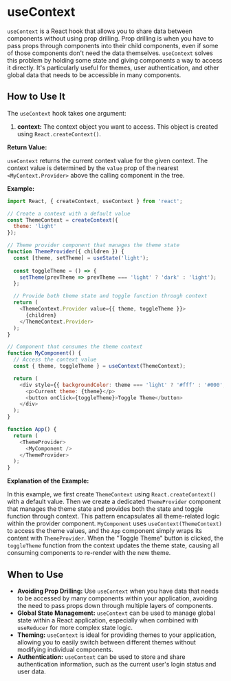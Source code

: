 # useContext

`useContext` is a React hook that allows you to share data between components without using prop drilling. Prop drilling is when you have to pass props through components into their child components, even if some of those components don't need the data themselves. `useContext` solves this problem by holding some state and giving components a way to access it directly. It's particularly useful for themes, user authentication, and other global data that needs to be accessible in many components.

## How to Use It

The `useContext` hook takes one argument:

1.  **context:** The context object you want to access. This object is created using `React.createContext()`.

**Return Value:**

`useContext` returns the current context value for the given context. The context value is determined by the `value` prop of the nearest `<MyContext.Provider>` above the calling component in the tree.

**Example:**

```javascript
import React, { createContext, useContext } from 'react';

// Create a context with a default value
const ThemeContext = createContext({
  theme: 'light'
});

// Theme provider component that manages the theme state
function ThemeProvider({ children }) {
  const [theme, setTheme] = useState('light');
  
  const toggleTheme = () => {
    setTheme(prevTheme => prevTheme === 'light' ? 'dark' : 'light');
  };

  // Provide both theme state and toggle function through context
  return (
    <ThemeContext.Provider value={{ theme, toggleTheme }}>
      {children}
    </ThemeContext.Provider>
  );
}

// Component that consumes the theme context
function MyComponent() {
  // Access the context value
  const { theme, toggleTheme } = useContext(ThemeContext);

  return (
    <div style={{ backgroundColor: theme === 'light' ? '#fff' : '#000', color: theme === 'light' ? '#000' : '#fff' }}>
      <p>Current theme: {theme}</p>
      <button onClick={toggleTheme}>Toggle Theme</button>
    </div>
  );
}

function App() {
  return (
    <ThemeProvider>
      <MyComponent />
    </ThemeProvider>
  );
}
```

**Explanation of the Example:**

In this example, we first create `ThemeContext` using `React.createContext()` with a default value. Then we create a dedicated `ThemeProvider` component that manages the theme state and provides both the state and toggle function through context. This pattern encapsulates all theme-related logic within the provider component. `MyComponent` uses `useContext(ThemeContext)` to access the theme values, and the `App` component simply wraps its content with `ThemeProvider`. When the "Toggle Theme" button is clicked, the `toggleTheme` function from the context updates the theme state, causing all consuming components to re-render with the new theme.

## When to Use

*   **Avoiding Prop Drilling:** Use `useContext` when you have data that needs to be accessed by many components within your application, avoiding the need to pass props down through multiple layers of components.
*   **Global State Management:** `useContext` can be used to manage global state within a React application, especially when combined with `useReducer` for more complex state logic.
*   **Theming:** `useContext` is ideal for providing themes to your application, allowing you to easily switch between different themes without modifying individual components.
*   **Authentication:** `useContext` can be used to store and share authentication information, such as the current user's login status and user data.
